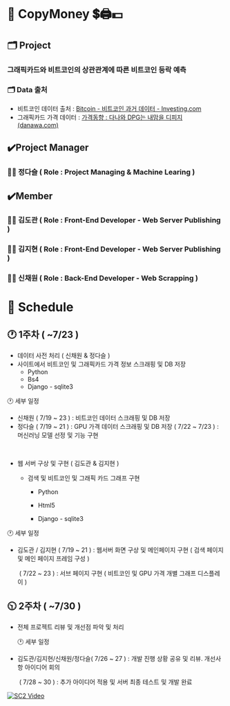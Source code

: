 



# 	📢 CopyMoney 💲🖨️💵



## 🗂️ Project 

### 그래픽카드와 비트코인의 상관관계에 따른 비트코인 등락 예측

###  🗂️ Data 출처

-	비트코인 데이터 출처 : [Bitcoin - 비트코인 과거 데이터 - Investing.com](https://kr.investing.com/crypto/bitcoin/historical-data)
-	그래픽카드 가격 데이터 :  [가격동향 : 다나와 DPG는 내맘을 디피지 (danawa.com)](https://dpg.danawa.com/news/list?boardSeq=294)




## 		✔️Project Manager

###							👨‍💼 정다슬 ( Role : Project Managing & Machine Learing )		

##  		✔️Member

### 						👨‍💼 김도관 ( Role : Front-End Developer - Web Server Publishing )	

### 						👩‍💼 김지현 ( Role : Front-End Developer - Web Server Publishing )

### 						👩‍💼 신채원 ( Role : Back-End Developer - Web Scrapping )



# 📅 Schedule

##		🕐 1주차 ( ~7/23 )

   - 데이터 사전 처리 ( 신채원 & 정다슬 )
   - 사이트에서 비트코인 및 그래픽카드 가격 정보 스크래핑 및 DB 저장
        -	Python
        -	Bs4
        -	Django - sqlite3




🕐 세부 일정

   - 신채원 ( 7/19 ~ 23 ) : 비트코인 데이터 스크래핑 및 DB 저장
   - 정다슬 ( 7/19 ~ 21 ) : GPU 가격 데이터 스크래핑 및 DB 저장
         		    ( 7/22 ~ 7/23 ) : 머신러닝 모델 선정 및 기능 구현

​     

   - 웹 서버 구상 및 구현 ( 김도관 & 김지현 )

        - 검색 및 비트코인 및 그래픽 카드 그래프  구현

             - Python
             
             - Html5
             
             - Django - sqlite3
             
               

🕐 세부 일정

   - 김도관 / 김지현 ( 7/19 ~ 21 ) : 웹서버 화면 구상 및 메인페이지 구현 ( 검색 페이지 및 메인 페이지 프레임 구성 )

     ​							( 7/22 ~ 23 ) : 서브 페이지 구현 ( 비트코인 및 GPU 가격 개별 그래프 디스플레이 )

     

## 		🕥 2주차 ( ~7/30 ) 

- 전체 프로젝트 리뷰 및 개선점 파악 및 처리



  🕐 세부 일정

* 김도관/김지현/신채원/정다슬( 7/26 ~ 27 )  : 개발 진행 상황 공유 및 리뷰. 개선사항 아이디어 회의

  ​												  ( 7/28 ~ 30 )  : 추가 아이디어 적용 및 서버 최종 테스트 및 개발 완료



[![SC2 Video](https://img.youtube.com/vi/-DZ54JTkWiA/0.jpg)](https://www.youtube.com/watch?v=-DZ54JTkWiA)

